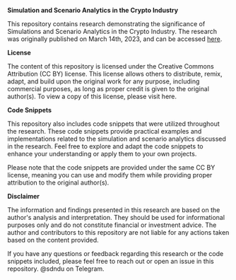 **Simulation and Scenario Analytics in the Crypto Industry**

This repository contains research demonstrating the significance of Simulations and Scenario Analytics in the Crypto Industry. The research was originally published on March 14th, 2023, and can be accessed [here]([url](https://whoisndu.substack.com/p/the-shanghai-upgrade-unlock-forecasting)).

**License**

The content of this repository is licensed under the Creative Commons Attribution (CC BY) license. This license allows others to distribute, remix, adapt, and build upon the original work for any purpose, including commercial purposes, as long as proper credit is given to the original author(s). To view a copy of this license, please visit here.

**Code Snippets**

This repository also includes code snippets that were utilized throughout the research. These code snippets provide practical examples and implementations related to the simulation and scenario analytics discussed in the research. Feel free to explore and adapt the code snippets to enhance your understanding or apply them to your own projects.

Please note that the code snippets are provided under the same CC BY license, meaning you can use and modify them while providing proper attribution to the original author(s).

**Disclaimer**

The information and findings presented in this research are based on the author's analysis and interpretation. They should be used for informational purposes only and do not constitute financial or investment advice. The author and contributors to this repository are not liable for any actions taken based on the content provided.

If you have any questions or feedback regarding this research or the code snippets included, please feel free to reach out or open an issue in this repository.
@sdndu on Telegram. 
